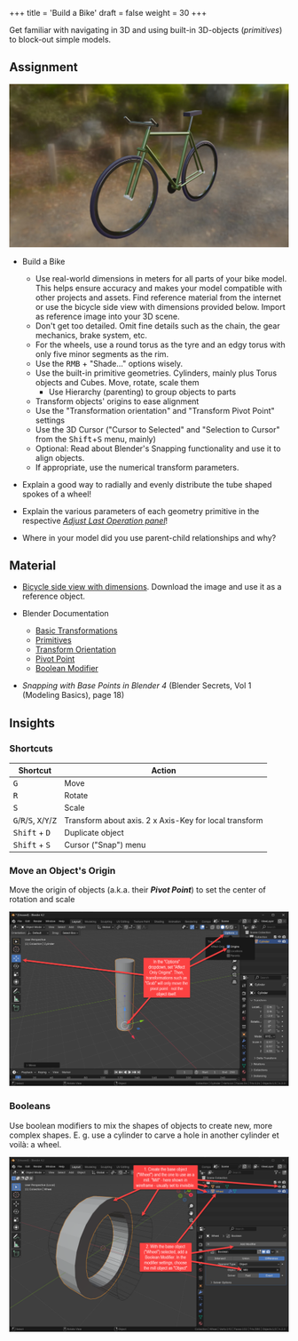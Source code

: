 +++
title = 'Build a Bike'
draft = false
weight = 30
+++

Get familiar with navigating in 3D and using built-in 3D-objects (*primitives*) to block-out simple models.

## Assignment 

![Build A Bike](./bike_prerender.jpg)

- Build a Bike
  - Use real-world dimensions in meters for all parts of your bike model. This helps ensure accuracy and makes your model compatible with other projects and assets. Find reference material from the internet or use the bicycle side view with dimensions provided below. Import as reference image into your 3D scene.
  - Don't get too detailed. Omit fine details such as the chain, the gear mechanics, brake system, etc.
  - For the wheels, use a round torus as the tyre and an edgy torus with only five minor segments as the rim.
  - Use the <kbd>RMB</kbd> + "Shade..." options wisely.
  - Use the built-in primitive geometries. Cylinders, mainly plus Torus objects and Cubes. Move, rotate, scale them
    - Use Hierarchy (parenting) to group objects to parts 
  - Transform objects' origins to ease alignment
  - Use the "Transformation orientation" and "Transform Pivot Point" settings
  - Use the 3D Cursor ("Cursor to Selected" and "Selection to Cursor" from the <kbd>Shift</kbd>+<kbd>S</kbd> menu, mainly)
  - Optional: Read about Blender's Snapping functionality and use it to align objects.
  - If appropriate, use the numerical transform parameters.


- Explain a good way to radially and evenly distribute the tube shaped spokes of a wheel!
- Explain the various parameters of each geometry primitive in the respective [_Adjust Last Operation panel_](https://docs.blender.org/manual/en/latest/interface/window_system/regions.html)!
- Where in your model did you use parent-child relationships and why?


## Material

- [Bicycle side view with dimensions](./bike_backdrop.png). Download the image and use it as a reference object.

- Blender Documentation
  - [Basic Transformations](https://docs.blender.org/manual/en/2.81/scene_layout/object/editing/transform/basics.html)
  - [Primitives](https://docs.blender.org/manual/en/2.81/modeling/meshes/primitives.html)
  - [Transform Orientation](https://docs.blender.org/manual/en/2.81/editors/3dview/controls/orientation.html)
  - [Pivot Point](https://docs.blender.org/manual/en/latest/editors/3dview/controls/pivot_point/index.html)
  - [Boolean Modifier](https://docs.blender.org/manual/en/2.81/modeling/modifiers/generate/booleans.html)
- _Snapping with Base Points in Blender 4_ (Blender Secrets, Vol 1 (Modeling Basics), page 18)


## Insights

### Shortcuts

| Shortcut            | Action                        |
|---------------------|-------------------------------|
| <kbd>G</kbd>        | Move                          |
| <kbd>R</kbd>        | Rotate                        |
| <kbd>S</kbd>        | Scale                         |
| <kbd>G</kbd>/<kbd>R</kbd>/<kbd>S</kbd>, <kbd>X</kbd>/<kbd>Y</kbd>/<kbd>Z</kbd> | Transform about axis. 2 x Axis-Key for local transform
| <kbd>Shift</kbd> + <kbd>D</kbd> | Duplicate object                |
| <kbd>Shift</kbd> + <kbd>S</kbd> | Cursor ("Snap") menu                      |


### Move an Object's Origin

Move the origin of objects (a.k.a. their ***Pivot Point***) to set the center of rotation and scale

![Pivot Point](01_PivotPoint.png)


### Booleans

Use boolean modifiers to mix the shapes of objects to create new, more complex shapes. E. g. use a cylinder to carve a hole in another cylinder et voilà: a wheel.

![Boolean](02_Boolean.png)
